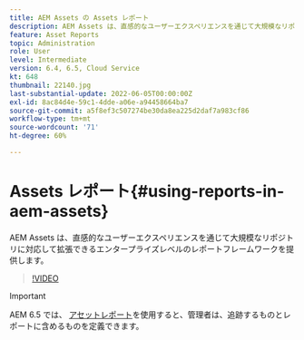 ```yaml
---
title: AEM Assets の Assets レポート
description: AEM Assets は、直感的なユーザーエクスペリエンスを通じて大規模なリポジトリに対応して拡張できるエンタープライズレベルのレポートフレームワークを提供します。
feature: Asset Reports
topic: Administration
role: User
level: Intermediate
version: 6.4, 6.5, Cloud Service
kt: 648
thumbnail: 22140.jpg
last-substantial-update: 2022-06-05T00:00:00Z
exl-id: 8ac84d4e-59c1-4dde-a06e-a94458664ba7
source-git-commit: a5f8ef3c507274be30da8ea225d2daf7a983cf86
workflow-type: tm+mt
source-wordcount: '71'
ht-degree: 60%

---
```


# Assets レポート{#using-reports-in-aem-assets}

AEM Assets は、直感的なユーザーエクスペリエンスを通じて大規模なリポジトリに対応して拡張できるエンタープライズレベルのレポートフレームワークを提供します。

>[!VIDEO](https://video.tv.adobe.com/v/22140?quality=12&learn=on)


>[!IMPORTANT]
>
>AEM 6.5 では、 [アセットレポート](https://experienceleague.adobe.com/docs/experience-manager-65/assets/administer/asset-reports.html#prerequisite-for-reporting)を使用すると、管理者は、追跡するものとレポートに含めるものを定義できます。
